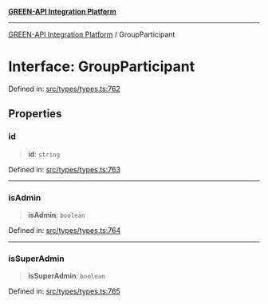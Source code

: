 [**GREEN-API Integration Platform**](../README.md)

***

[GREEN-API Integration Platform](../globals.md) / GroupParticipant

# Interface: GroupParticipant

Defined in: [src/types/types.ts:762](https://github.com/green-api/greenapi-integration/blob/1e2009040b9fbee0c78f6935b3e8b1d1b6550313/src/types/types.ts#L762)

## Properties

### id

> **id**: `string`

Defined in: [src/types/types.ts:763](https://github.com/green-api/greenapi-integration/blob/1e2009040b9fbee0c78f6935b3e8b1d1b6550313/src/types/types.ts#L763)

***

### isAdmin

> **isAdmin**: `boolean`

Defined in: [src/types/types.ts:764](https://github.com/green-api/greenapi-integration/blob/1e2009040b9fbee0c78f6935b3e8b1d1b6550313/src/types/types.ts#L764)

***

### isSuperAdmin

> **isSuperAdmin**: `boolean`

Defined in: [src/types/types.ts:765](https://github.com/green-api/greenapi-integration/blob/1e2009040b9fbee0c78f6935b3e8b1d1b6550313/src/types/types.ts#L765)
